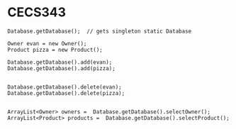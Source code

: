 # CECS343


<java>
          
    Database.getDatabase();  // gets singleton static Database
    
    Owner evan = new Owner();
    Product pizza = new Product();
    
    Database.getDatabase().add(evan); 
    Database.getDatabase().add(pizza); 
    
    
    Database.getDatabase().delete(evan); 
    Database.getDatabase().delete(pizza); 
          
          
    ArrayList<Owner> owners =  Database.getDatabase().selectOwner();
    ArrayList<Product> products =  Database.getDatabase().selectProduct();
          
</java>
